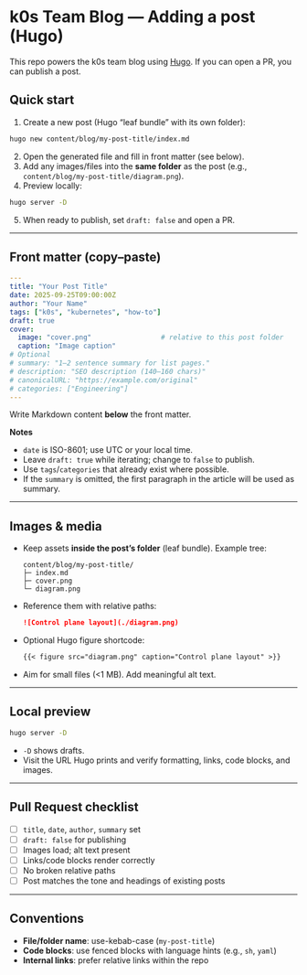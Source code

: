 # k0s Team Blog — Adding a post (Hugo)

This repo powers the k0s team blog using [Hugo](https://gohugo.io/). If you can open a PR, you can publish a post.

## Quick start

1. Create a new post (Hugo “leaf bundle” with its own folder):

```sh
hugo new content/blog/my-post-title/index.md
```

2. Open the generated file and fill in front matter (see below).
3. Add any images/files into the **same folder** as the post (e.g., `content/blog/my-post-title/diagram.png`).
4. Preview locally:

```sh
hugo server -D
```

5. When ready to publish, set `draft: false` and open a PR.

---

## Front matter (copy–paste)

```yaml
---
title: "Your Post Title"
date: 2025-09-25T09:00:00Z
author: "Your Name"
tags: ["k0s", "kubernetes", "how-to"]
draft: true
cover:
  image: "cover.png"                 # relative to this post folder
  caption: "Image caption"
# Optional
# summary: "1–2 sentence summary for list pages."
# description: "SEO description (140–160 chars)"
# canonicalURL: "https://example.com/original"
# categories: ["Engineering"]
---
```

Write Markdown content **below** the front matter.

**Notes**

* `date` is ISO-8601; use UTC or your local time.
* Leave `draft: true` while iterating; change to `false` to publish.
* Use `tags`/`categories` that already exist where possible.
* If the `summary` is omitted, the first paragraph in the article will be used as summary.

---

## Images & media

* Keep assets **inside the post’s folder** (leaf bundle).
  Example tree:

  ```
  content/blog/my-post-title/
  ├─ index.md
  ├─ cover.png
  └─ diagram.png
  ```
* Reference them with relative paths:

  ```md
  ![Control plane layout](./diagram.png)
  ```
* Optional Hugo figure shortcode:

  ```md
  {{< figure src="diagram.png" caption="Control plane layout" >}}
  ```
* Aim for small files (<1 MB). Add meaningful alt text.

---

## Local preview

```sh
hugo server -D
```

* `-D` shows drafts.
* Visit the URL Hugo prints and verify formatting, links, code blocks, and images.

---

## Pull Request checklist

* [ ] `title`, `date`, `author`, `summary` set
* [ ] `draft: false` for publishing
* [ ] Images load; alt text present
* [ ] Links/code blocks render correctly
* [ ] No broken relative paths
* [ ] Post matches the tone and headings of existing posts

---

## Conventions

* **File/folder name**: use-kebab-case (`my-post-title`)
* **Code blocks**: use fenced blocks with language hints (e.g., `sh`, `yaml`)
* **Internal links**: prefer relative links within the repo

